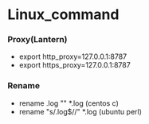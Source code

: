 # Linux_command

### Proxy(Lantern)
- export http_proxy=127.0.0.1:8787
- export https_proxy=127.0.0.1:8787

### Rename
- rename .log "" *.log (centos c)
- rename "s/.log$//" *.log (ubuntu perl)
